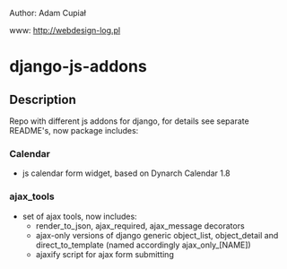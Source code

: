 Author: Adam Cupiał

www: http://webdesign-log.pl

# django-js-addons

## Description
 Repo with different js addons for django, for details see separate README's,
 now package includes:

### Calendar
  * js calendar form widget, based on Dynarch Calendar 1.8

### ajax_tools
  * set of ajax tools, now includes:
    * render_to_json, ajax_required, ajax_message decorators
    * ajax-only versions of django generic object_list, object_detail and direct_to_template (named accordingly ajax_only_[NAME])
    * ajaxify script for ajax form submitting
